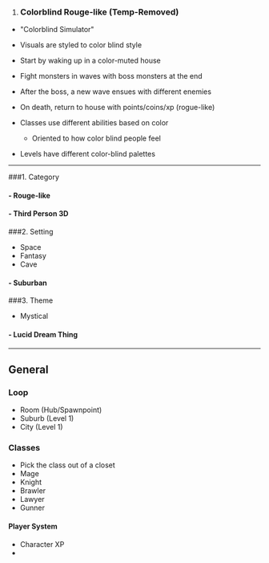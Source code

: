 1. ### Colorblind Rouge-like    (Temp-Removed)
  - "Colorblind Simulator"
  - Visuals are styled to color blind style
  
  - Start by waking up in a color-muted house
  	
  - Fight monsters in waves with boss monsters at the end
  - After the boss, a new wave ensues with different enemies
  	
  - On death, return to house with points/coins/xp   (rogue-like)
  	
  - Classes use different abilities based on color
    - Oriented to how color blind people feel
  
  - Levels have different color-blind palettes

---

###1. Category
####   - Rouge-like
####     - Third Person 3D
###2. Setting
   - Space
   - Fantasy
   - Cave
####   - Suburban
###3. Theme
   - Mystical
####   - Lucid Dream Thing

---

## General
### Loop
  - Room (Hub/Spawnpoint)
  - Suburb (Level 1)
  - City (Level 1)

### Classes
  - Pick the class out of a closet
  - Mage
  - Knight
  - Brawler
  - Lawyer
  - Gunner

#### Player System
  - Character XP
  - 
